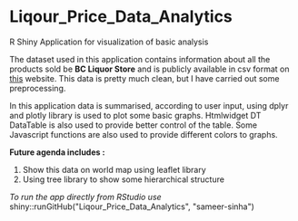 # Liqour_Price_Data_Analytics
R Shiny Application for visualization of basic analysis

The dataset used in this application contains information about all the products sold be **BC Liquor Store** and is publicly available in csv format on [this](https://www.opendatabc.ca/dataset/bc-liquor-store-product-price-list-current-prices) website. This data is pretty much clean, but I have carried out some preprocessing.

In this application data is summarised, according to user input, using dplyr and plotly library is used to plot some basic graphs. Htmlwidget DT DataTable is also used to provide better control of the table. Some Javascript functions are also used to provide different colors to graphs.

**Future agenda includes :**
1. Show this data on world map using leaflet library
2. Using tree library to show some hierarchical structure


*To run the app directly from RStudio use*
shiny::runGitHub("Liqour_Price_Data_Analytics", "sameer-sinha")
